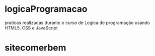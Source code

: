 # logicaProgramacao
praticas realizadas durante o curso de Logica de programação usando HTML5, CSS e JavaScript
# sitecomerbem
